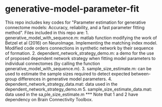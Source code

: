 # generative-model-parameter-fit
 This repo includes key codes for "Parameter estimation for generative connectome models: Accuracy, reliability, and a fast parameter fitting method".
 Files included in this repo are:
	1. generative_model_with_sequence.m: 
		matlab function modifying the work of Betzel et al (2016) on NeuroImage. Implementing the matching index model. 
		Modified code orders connections in synthetic network by their sequence of formation.
	2. dependent_network_strategy_demo.m:
		a demo for the use of proposed dependent network strategy when fitting model parameters to individual connectomes
		(by calling the function generative_model_with_sequence.m).
	3. sample_size_estimate.m:
		can be used to estimate the sample sizes required to detect expected between-group differences in generative model parameters.
	4. dependent_network_strategy_data.mat:
		data used in the dependent_network_strategy_demo.m
	5. sample_size_estimate_data.mat:
		data used in the sa,ple_size_estimate.m
*** Note that 1 and 2 have dependency on Brain Connectivity Toolbox.

